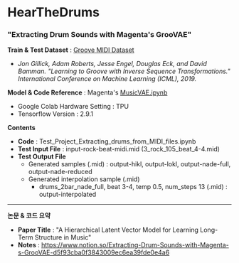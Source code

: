 # HearTheDrums
### "Extracting Drum Sounds with Magenta's GrooVAE"

**Train & Test Dataset** : [Groove MIDI Dataset](https://magenta.tensorflow.org/datasets/groove)
 -  *Jon Gillick, Adam Roberts, Jesse Engel, Douglas Eck, and David Bamman. "Learning to Groove with Inverse Sequence Transformations." International Conference on Machine Learning (ICML), 2019.*


**Model & Code Reference** : Magenta's [MusicVAE.ipynb](https://colab.research.google.com/github/magenta/magenta-demos/blob/master/colab-notebooks/MusicVAE.ipynb)

- Google Colab Hardware Setting : TPU
- Tensorflow Version : 2.9.1

**Contents**
- **Code** : Test_Project_Extracting_drums_from_MIDI_files.ipynb
- **Test Input File** :  input-rock-beat-midi.mid  (3_rock_105_beat_4-4.mid)
- **Test Output File** 
   - Generated samples (.mid) : output-hikl, output-lokl, output-nade-full, output-nade-reduced
   - Generated interpolation sample (.mid)
      - drums_2bar_nade_full, beat 3-4, temp 0.5, num_steps 13 (.mid) :  output-interpolated

---

**논문 & 코드 요약**
- **Paper Title** : "A Hierarchical Latent Vector Model for Learning Long-Term Structure in Music"
- **Notes** : https://www.notion.so/Extracting-Drum-Sounds-with-Magenta-s-GrooVAE-d5f93cba0f3843009ec6ea39fde0e4a6
